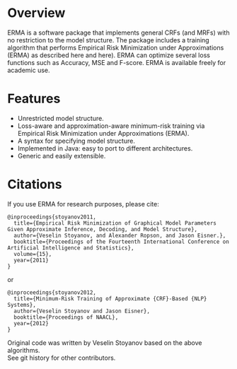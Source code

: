 Overview
========

ERMA is a software package that implements general CRFs (and MRFs) with no restriction to the model structure. The package includes a training algorithm that performs Empirical Risk Minimization under Approximations (ERMA) as described  here and here). ERMA can optimize several loss functions such as Accuracy, MSE and F-score. ERMA is available freely for academic use. 

Features
========

* Unrestricted model structure.
* Loss-aware and approximation-aware minimum-risk training via Empirical Risk Minimization under Approximations (ERMA).
* A syntax for specifying model structure.
* Implemented in Java: easy to port to different architectures.
* Generic and easily extensible.

Citations
=========

If you use ERMA for research purposes, please cite:

    @inproceedings{stoyanov2011,
      title={Empirical Risk Minimization of Graphical Model Parameters Given Approximate Inference, Decoding, and Model Structure},
      author={Veselin Stoyanov, and Alexander Ropson, and Jason Eisner.},
      booktitle={Proceedings of the Fourteenth International Conference on Artificial Intelligence and Statistics},
      volume={15},
      year={2011}
    }

or 

    @inproceedings{stoyanov2012,
      title={Minimum-Risk Training of Approximate {CRF}-Based {NLP} Systems},
      author={Veselin Stoyanov and Jason Eisner},
      booktitle={Proceedings of NAACL},
      year={2012}
    }

Original code was written by Veselin Stoyanov based on the above algorithms.  
See git history for other contributors.
